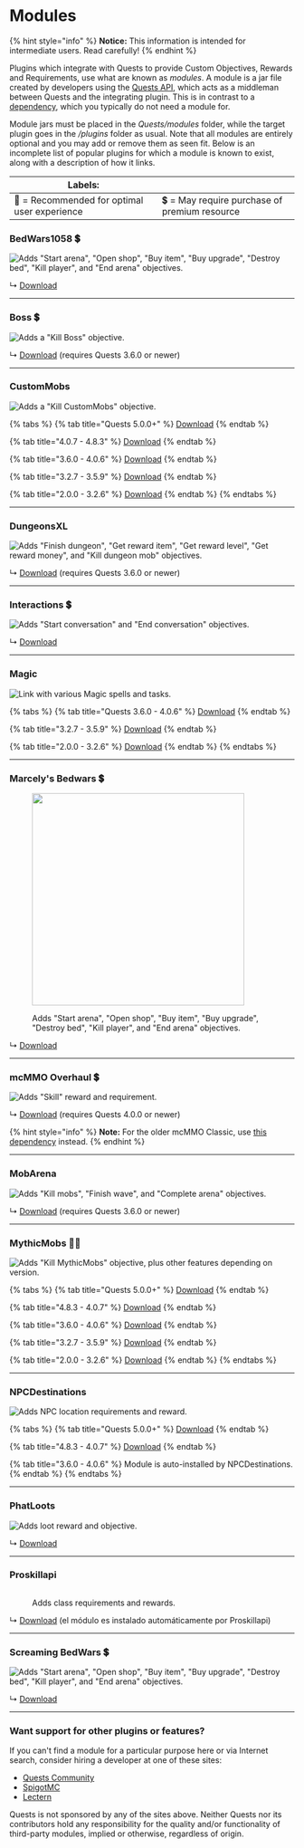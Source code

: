 # Modules

{% hint style="info" %}
**Notice:** This information is intended for intermediate users. Read carefully!
{% endhint %}

Plugins which integrate with Quests to provide Custom Objectives, Rewards and Requirements, use what are known as _modules_. A module is a jar file created by developers using the [Quests API](https://github.com/PikaMug/Quests/wiki/Master-%E2%80%90-Custom-Quest-API), which acts as a middleman between Quests and the integrating plugin. This is in contrast to a [dependency](https://github.com/PikaMug/Quests/wiki/Beginner-%E2%80%90-Dependencies), which you typically do not need a module for.

Module jars must be placed in the _Quests/modules_ folder, while the target plugin goes in the _/plugins_ folder as usual. Note that all modules are entirely optional and you may add or remove them as seen fit. Below is an incomplete list of popular plugins for which a module is known to exist, along with a description of how it links.

| Labels:                                      |                                               |
| -------------------------------------------- | --------------------------------------------- |
| 🌟 = Recommended for optimal user experience | 💲 = May require purchase of premium resource |

### BedWars1058 💲

![Adds "Start arena", "Open shop", "Buy item", "Buy upgrade", "Destroy bed", "Kill player", and "End arena" objectives.](../.gitbook/assets/bedwars1058.jpg)

↳ [Download](https://www.spigotmc.org/resources/bedwars1058-quests-module.100722/)

***

### Boss 💲

![Adds a "Kill Boss" objective.](../.gitbook/assets/boss.png)

↳ [Download](https://www.spigotmc.org/resources/boss-quests-module.66973/) (requires Quests 3.6.0 or newer)

***

### CustomMobs

![Adds a "Kill CustomMobs" objective.](../.gitbook/assets/custommobs.png)

{% tabs %}
{% tab title="Quests 5.0.0+" %}
[Download](https://www.spigotmc.org/resources/custommobs-quests-module.56686/)
{% endtab %}

{% tab title="4.0.7 - 4.8.3" %}
[Download](https://www.spigotmc.org/resources/custommobs-quests-module.56686/download?version=450058)
{% endtab %}

{% tab title="3.6.0 - 4.0.6" %}
[Download](https://www.spigotmc.org/resources/custommobs-quests-module.56686/)
{% endtab %}

{% tab title="3.2.7 - 3.5.9" %}
[Download](https://www.spigotmc.org/resources/custommobs-quests-module.56686/download?version=232903)
{% endtab %}

{% tab title="2.0.0  - 3.2.6" %}
[Download](https://www.spigotmc.org/resources/custommobs-quests.25679/)
{% endtab %}
{% endtabs %}

***

### DungeonsXL

![Adds "Finish dungeon", "Get reward item", "Get reward level", "Get reward money", and "Kill dungeon mob" objectives.](../.gitbook/assets/dungeonsxl.png)

↳ [Download](https://www.spigotmc.org/resources/dungeonsxl-quests-module.66703/) (requires Quests 3.6.0 or newer)

***

### Interactions 💲

![Adds "Start conversation" and "End conversation" objectives.](../.gitbook/assets/interactions.png)

↳ [Download](https://www.spigotmc.org/resources/interactions-quests-module.92421/)

***

### Magic

![Link with various Magic spells and tasks.](../.gitbook/assets/magic.png)

{% tabs %}
{% tab title="Quests 3.6.0 - 4.0.6" %}
[Download](http://jenkins.elmakers.com/job/MagicQuests/)
{% endtab %}

{% tab title="3.2.7 - 3.5.9" %}
[Download](https://jenkins.elmakers.com/job/MagicQuests/90/)
{% endtab %}

{% tab title="2.0.0  - 3.2.6" %}
[Download](https://jenkins.elmakers.com/job/MagicQuests/88/)
{% endtab %}
{% endtabs %}

***

### Marcely's Bedwars 💲

<figure><img src="https://public.marcely.de/data/img/products/mbedwars/v5/logo2.gif" alt="" width="375"><figcaption><p>Adds "Start arena", "Open shop", "Buy item", "Buy upgrade", "Destroy bed", "Kill player", and "End arena" objectives.</p></figcaption></figure>

↳ [Download](https://www.spigotmc.org/resources/marcelys-bedwars-quests-module.107857/)

***

### mcMMO Overhaul 💲

![Adds "Skill" reward and requirement.](../.gitbook/assets/mcmmo\_overhaul.png)

↳ [Download](https://www.spigotmc.org/resources/92962/) (requires Quests 4.0.0 or newer)

{% hint style="info" %}
**Note:** For the older mcMMO Classic, use [this dependency](https://pikamug.gitbook.io/quests/v/spanish-espanol/beginner/dependencies#mcmmo-classic) instead.
{% endhint %}

***

### MobArena

![Adds "Kill mobs", "Finish wave", and "Complete arena" objectives.](../.gitbook/assets/mobarena.png)

↳ [Download](https://www.spigotmc.org/resources/mobarena-quests-module.72355/) (requires Quests 3.6.0 or newer)

***

### MythicMobs 🌟💲

![Adds "Kill MythicMobs" objective, plus other features depending on version.](../.gitbook/assets/mythicmobs.jpg)

{% tabs %}
{% tab title="Quests 5.0.0+" %}
[Download](https://lectern.browsit.org/resources/resource/48-mythicmobs-quests-module/)
{% endtab %}

{% tab title="4.8.3 - 4.0.7" %}
[Download](https://lectern.browsit.org/resources/resource/32-kill-mythic-mobs-multiplayer-improvement/)
{% endtab %}

{% tab title="3.6.0 - 4.0.6" %}
[Download](https://mc.hackerzlair.org/jenkins/job/MythicMobsQuests/)
{% endtab %}

{% tab title="3.2.7 - 3.5.9" %}
[Download](https://github.com/BerndiVader/MythicMobsQuestsModule/blob/a346d24545e874587c0895b30b369492978f6f81/MythicMobsQuests.jar)
{% endtab %}

{% tab title="2.0.0  - 3.2.6" %}
[Download](https://github.com/BerndiVader/MythicMobsQuestsModule/blob/edd5df5968628c06e5670c0e2a1c19ca41a86467/MythicMobsQuests285.jar)
{% endtab %}
{% endtabs %}

***

### NPCDestinations

![Adds NPC location requirements and reward.](../.gitbook/assets/npcdestinations.png)

{% tabs %}
{% tab title="Quests 5.0.0+" %}
[Download](https://www.spigotmc.org/resources/101588/)
{% endtab %}

{% tab title="4.8.3 - 4.0.7" %}
[Download](https://www.spigotmc.org/resources/npcdestinations-quests-module.101588/download?version=449913)
{% endtab %}

{% tab title="3.6.0 - 4.0.6" %}
Module is auto-installed by NPCDestinations.
{% endtab %}
{% endtabs %}

***

### PhatLoots

![Adds loot reward and objective.](https://i.imgur.com/yHiPJFh.png)

↳ [Download](https://www.spigotmc.org/resources/phatloots-quests-module.102525/)

***

### Proskillapi

<figure><img src="https://www.spigotmc.org/data/resource_icons/91/91913.jpg" alt=""><figcaption><p>Adds class requirements and rewards.</p></figcaption></figure>

↳ [Download](https://www.spigotmc.org/resources/91913/) (el módulo es instalado automáticamente por Proskillapi)

***

### Screaming BedWars 💲

![Adds "Start arena", "Open shop", "Buy item", "Buy upgrade", "Destroy bed", "Kill player", and "End arena" objectives.](https://www.spigotmc.org/data/resource\_icons/63/63714.jpg)

↳ [Download](https://www.spigotmc.org/resources/screaming-bedwars-module.98380/)

***

### Want support for other plugins or features?

If you can't find a module for a particular purpose here or via Internet search, consider hiring a developer at one of these sites:

* [Quests Community](https://discordapp.com/invite/QdJAv2G7qg)
* [SpigotMC](https://www.spigotmc.org/forums/hiring-developers.55/)
* [Lectern](https://lectern.browsit.org/forum/view/6-services/)

Quests is not sponsored by any of the sites above. Neither Quests nor its contributors hold any responsibility for the quality and/or functionality of third-party modules, implied or otherwise, regardless of origin.
